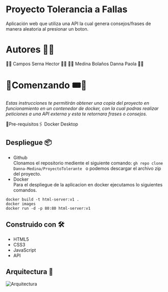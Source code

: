 # Proyecto Tolerancia a Fallas

Aplicación web que utiliza una API la cual genera consejos/frases de manera aleatoria al presionar un boton.

# Autores 👥💬

🔸🔹     Campos Serna Hector      🔹🔸 
🔹🔸  Medina Bolaños Danna Paola  🔸🔹 


# 🔸Comenzando 🎟️🎫

_Estas instrucciones te permitirán obtener una copia del proyecto en funcionamiento en un contenedor de docker, con la cual podras realizar peticiones a una API externa y esta te retornara frases o consejos._

🔹Pre-requisitos🖇️
Docker Desktop


## Despliegue 📦
* Github <br>
Clonamos el repositorio mediente el siguiente comando: 
```gh repo clone Danna-Medina/ProyectoTolerante ```  o podemos descargar el archivo zip del proyecto.
* Docker <br>
Para el despliegue de la aplicacion en docker ejecutamos lo siguientes comandos.
```
docker build -t html-server:v1 .
docker images
docker run -d -p 80:80 html-server:v1
```

## Construido con 🛠️
* HTML5
* CSS3
* JavaScript
* API

## Arquitectura 🧭
![Arquitectura](https://raw.githubusercontent.com/Danna-Medina/ProyectoTolerante/master/images/arquitectura.png)
